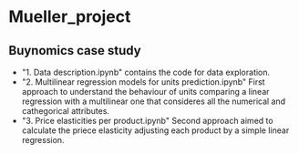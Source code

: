 # Mueller_project
## Buynomics case study 
- "1. Data description.ipynb" contains the code for data exploration. 
- "2. Multilinear regression models for units prediction.ipynb" First approach to understand the behaviour of units comparing 
a linear regression with a multilinear one that consideres all the numerical and cathegorical attributes. 
- "3. Price elasticities per product.ipynb" Second approach aimed to calculate the priece elasticity adjusting each product by
a simple linear regression. 
